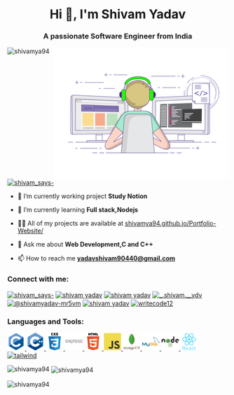 <h1 align="center">Hi 👋, I'm Shivam Yadav</h1>
<h3 align="center">A passionate Software Engineer from India</h3>
<img align="right" width=400 alt="coding" src="https://raw.githubusercontent.com/devSouvik/devSouvik/master/gif3.gif">

<p align="left"> <img src="https://komarev.com/ghpvc/?username=shivamya94&label=Profile%20views&color=0e75b6&style=flat" alt="shivamya94" /> </p>

<p align="left"> <a href="https://twitter.com/shivam_says-" target="blank"><img src="https://img.shields.io/twitter/follow/shivam_says-?logo=twitter&style=for-the-badge" alt="shivam_says-" /></a> </p>

- 🔭 I’m currently working project **Study Notion**

- 🌱 I’m currently learning **Full stack,Nodejs**

- 👨‍💻 All of my projects are available at [shivamya94.github.io/Portfolio-Website/](shivamya94.github.io/Portfolio-Website/)

- 💬 Ask me about **Web Development,C and C++**

- 📫 How to reach me **yadavshivam90440@gmail.com**

<h3 align="left">Connect with me:</h3>
<p align="left">
<a href="https://twitter.com/shivam_says-" target="blank"><img align="center" src="https://raw.githubusercontent.com/rahuldkjain/github-profile-readme-generator/master/src/images/icons/Social/twitter.svg" alt="shivam_says-" height="30" width="40" /></a>
<a href="https://linkedin.com/in/shivam yadav" target="blank"><img align="center" src="https://raw.githubusercontent.com/rahuldkjain/github-profile-readme-generator/master/src/images/icons/Social/linked-in-alt.svg" alt="shivam yadav" height="30" width="40" /></a>
<a href="https://codesandbox.com/shivam yadav" target="blank"><img align="center" src="https://raw.githubusercontent.com/rahuldkjain/github-profile-readme-generator/master/src/images/icons/Social/codesandbox.svg" alt="shivam yadav" height="30" width="40" /></a>
<a href="https://instagram.com/_.shivam.__ydv" target="blank"><img align="center" src="https://raw.githubusercontent.com/rahuldkjain/github-profile-readme-generator/master/src/images/icons/Social/instagram.svg" alt="_.shivam.__ydv" height="30" width="40" /></a>
<a href="https://www.youtube.com/c/@shivamyadav-mr5vm" target="blank"><img align="center" src="https://raw.githubusercontent.com/rahuldkjain/github-profile-readme-generator/master/src/images/icons/Social/youtube.svg" alt="@shivamyadav-mr5vm" height="30" width="40" /></a>
<a href="https://www.hackerrank.com/shivam yadav" target="blank"><img align="center" src="https://raw.githubusercontent.com/rahuldkjain/github-profile-readme-generator/master/src/images/icons/Social/hackerrank.svg" alt="shivam yadav" height="30" width="40" /></a>
<a href="https://www.leetcode.com/writecode12" target="blank"><img align="center" src="https://raw.githubusercontent.com/rahuldkjain/github-profile-readme-generator/master/src/images/icons/Social/leet-code.svg" alt="writecode12" height="30" width="40" /></a>
</p>

<h3 align="left">Languages and Tools:</h3>
<p align="left"> <a href="https://www.cprogramming.com/" target="_blank" rel="noreferrer"> <img src="https://raw.githubusercontent.com/devicons/devicon/master/icons/c/c-original.svg" alt="c" width="40" height="40"/> </a> <a href="https://www.w3schools.com/cpp/" target="_blank" rel="noreferrer"> <img src="https://raw.githubusercontent.com/devicons/devicon/master/icons/cplusplus/cplusplus-original.svg" alt="cplusplus" width="40" height="40"/> </a> <a href="https://www.w3schools.com/css/" target="_blank" rel="noreferrer"> <img src="https://raw.githubusercontent.com/devicons/devicon/master/icons/css3/css3-original-wordmark.svg" alt="css3" width="40" height="40"/> </a> <a href="https://expressjs.com" target="_blank" rel="noreferrer"> <img src="https://raw.githubusercontent.com/devicons/devicon/master/icons/express/express-original-wordmark.svg" alt="express" width="40" height="40"/> </a> <a href="https://www.w3.org/html/" target="_blank" rel="noreferrer"> <img src="https://raw.githubusercontent.com/devicons/devicon/master/icons/html5/html5-original-wordmark.svg" alt="html5" width="40" height="40"/> </a> <a href="https://developer.mozilla.org/en-US/docs/Web/JavaScript" target="_blank" rel="noreferrer"> <img src="https://raw.githubusercontent.com/devicons/devicon/master/icons/javascript/javascript-original.svg" alt="javascript" width="40" height="40"/> </a> <a href="https://www.mongodb.com/" target="_blank" rel="noreferrer"> <img src="https://raw.githubusercontent.com/devicons/devicon/master/icons/mongodb/mongodb-original-wordmark.svg" alt="mongodb" width="40" height="40"/> </a> <a href="https://www.mysql.com/" target="_blank" rel="noreferrer"> <img src="https://raw.githubusercontent.com/devicons/devicon/master/icons/mysql/mysql-original-wordmark.svg" alt="mysql" width="40" height="40"/> </a> <a href="https://nodejs.org" target="_blank" rel="noreferrer"> <img src="https://raw.githubusercontent.com/devicons/devicon/master/icons/nodejs/nodejs-original-wordmark.svg" alt="nodejs" width="40" height="40"/> </a> <a href="https://reactjs.org/" target="_blank" rel="noreferrer"> <img src="https://raw.githubusercontent.com/devicons/devicon/master/icons/react/react-original-wordmark.svg" alt="react" width="40" height="40"/> </a> <a href="https://tailwindcss.com/" target="_blank" rel="noreferrer"> <img src="https://www.vectorlogo.zone/logos/tailwindcss/tailwindcss-icon.svg" alt="tailwind" width="40" height="40"/> </a> </p>

<p><img align="left" src="https://github-readme-stats.vercel.app/api/top-langs?username=shivamya94&show_icons=true&locale=en&layout=compact" alt="shivamya94" /></p>

<p>&nbsp;<img align="center" src="https://github-readme-stats.vercel.app/api?username=shivamya94&show_icons=true&locale=en" alt="shivamya94" /></p>

<p><img align="center" src="https://github-readme-streak-stats.herokuapp.com/?user=shivamya94&" alt="shivamya94" /></p>
